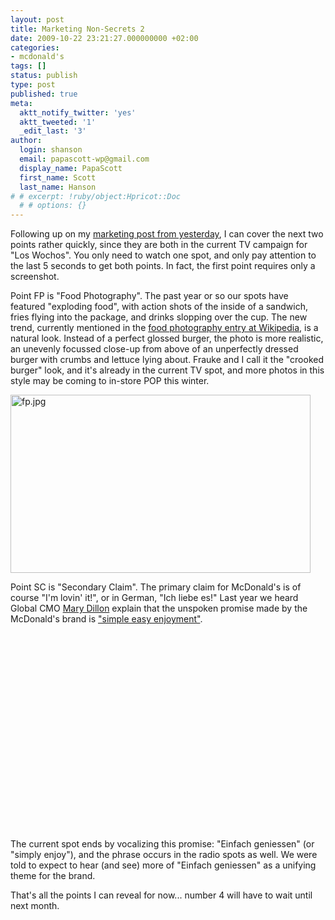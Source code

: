 ```yaml
---
layout: post
title: Marketing Non-Secrets 2
date: 2009-10-22 23:21:27.000000000 +02:00
categories:
- mcdonald's
tags: []
status: publish
type: post
published: true
meta:
  aktt_notify_twitter: 'yes'
  aktt_tweeted: '1'
  _edit_last: '3'
author:
  login: shanson
  email: papascott-wp@gmail.com
  display_name: PapaScott
  first_name: Scott
  last_name: Hanson
# # excerpt: !ruby/object:Hpricot::Doc
  # # options: {}
---
```

<p>Following up on my <a href="http://www.papascott.de/archives/2009/10/21/marketing-non-secrets/">marketing post from yesterday</a>, I can cover the next two points rather quickly, since they are both in the current TV campaign for "Los Wochos". You only need to watch one spot, and only pay attention to the last 5 seconds to get both points. In fact, the first point requires only a screenshot.</p>
<p>Point FP is "Food Photography". The past year or so our spots have featured "exploding food", with action shots of the inside of a sandwich, fries flying into the package, and drinks slopping over the cup. The new trend, currently mentioned in the <a href="http://en.wikipedia.org/wiki/Food_photography">food photography entry at Wikipedia</a>, is a natural look. Instead of a perfect glossed burger, the photo is more realistic, an unevenly focussed close-up from above of an unperfectly dressed burger with crumbs and lettuce lying about. Frauke and I call it the "crooked burger" look, and it's already in the current TV spot, and more photos in this style may be coming to in-store POP this winter. </p>
<p><img src="http://www.papascott.de/wordpress/wp-content/uploads/2009/10/fp.jpg" alt="fp.jpg" border="0" width="480" height="285" /></p>
<p>Point SC is "Secondary Claim". The primary claim for McDonald's is of course "I'm lovin' it!", or in German, "Ich liebe es!" Last year we heard Global CMO <a href="http://www.aboutmcdonalds.com/mcd/our_company/bios/mary_dillon.html">Mary Dillon</a> explain that the unspoken promise made by the McDonald's brand is <a href="http://www.mcdstyleguide.eu/register/select-section/&ldquo;simple-easy-enjoyment&rdquo;.aspx">"simple easy enjoyment"</a>. </p>
<p><object width="500" height="315"><param name="movie" value="http://www.youtube-nocookie.com/v/frNEEFGhpak&hl=en&fs=1&rel=0&border=1" /><param name="allowFullScreen" value="true" /><param name="allowscriptaccess" value="always" /><embed src="http://www.youtube-nocookie.com/v/frNEEFGhpak&hl=en&fs=1&rel=0&border=1" type="application/x-shockwave-flash" allowscriptaccess="always" allowfullscreen="true" width="500" height="315"></embed></object></p>
<p>The current spot ends by vocalizing this promise: "Einfach geniessen" (or "simply enjoy"), and the phrase occurs in the radio spots as well. We were told to expect to hear (and see) more of "Einfach geniessen" as a unifying theme for the brand.</p>
<p>That's all the points I can reveal for now... number 4 will have to wait until next month. </p>
